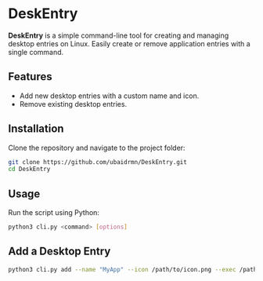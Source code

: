 # DeskEntry

**DeskEntry** is a simple command-line tool for creating and managing desktop entries on Linux. Easily create or remove application entries with a single command.

## Features
- Add new desktop entries with a custom name and icon.
- Remove existing desktop entries.

## Installation
Clone the repository and navigate to the project folder:
```sh
git clone https://github.com/ubaidrmn/DeskEntry.git
cd DeskEntry
```

## Usage
Run the script using Python:
```sh
python3 cli.py <command> [options]
```

## Add a Desktop Entry
```sh
python3 cli.py add --name "MyApp" --icon /path/to/icon.png --exec /path/to/executable --path /path/to/working/directory
```
